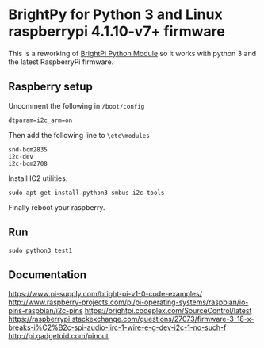 # BrightPy for Python 3 and Linux raspberrypi 4.1.10-v7+ firmware

This is a reworking of [BrightPi Python Module](https://brightpi.codeplex.com/SourceControl/latest#readme.txt) so it works with python 3 and the latest RaspberryPi firmware.

## Raspberry setup

Uncomment the following in `/boot/config`

    dtparam=i2c_arm=on
    
Then add the following line to `\etc\modules`

    snd-bcm2835
    i2c-dev
    i2c-bcm2708
    
Install IC2 utilities:

    sudo apt-get install python3-smbus i2c-tools

Finally reboot your raspberry.

## Run

    sudo python3 test1
    
## Documentation

https://www.pi-supply.com/bright-pi-v1-0-code-examples/
http://www.raspberry-projects.com/pi/pi-operating-systems/raspbian/io-pins-raspbian/i2c-pins
https://brightpi.codeplex.com/SourceControl/latest
https://raspberrypi.stackexchange.com/questions/27073/firmware-3-18-x-breaks-i%C2%B2c-spi-audio-lirc-1-wire-e-g-dev-i2c-1-no-such-f
http://pi.gadgetoid.com/pinout
